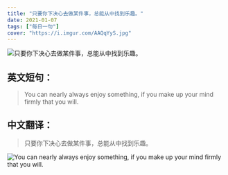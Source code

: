 ```yaml
---
title: "只要你下决心去做某件事，总能从中找到乐趣。"
date: 2021-01-07
tags: ["每日一句"]
cover: "https://i.imgur.com/AAQqYyS.jpg"
---
```


![只要你下决心去做某件事，总能从中找到乐趣。](https://i.imgur.com/aXwDw5Z.jpg)

## 英文短句：
> You can nearly always enjoy something, if you make up your mind firmly that you will.  

<!--more-->

## 中文翻译：
> 只要你下决心去做某件事，总能从中找到乐趣。

![You can nearly always enjoy something, if you make up your mind firmly that you will.  ](https://i.imgur.com/6TzOLFg.jpg)

